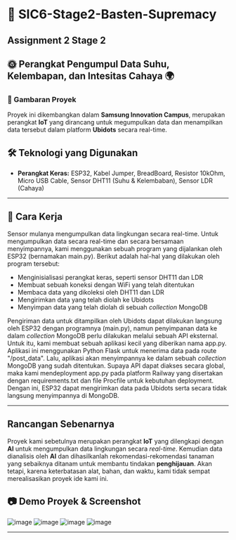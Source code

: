 # 🌿 SIC6-Stage2-Basten-Supremacy
## Assignment 2 Stage 2

## 🌞 Perangkat Pengumpul Data Suhu, Kelembapan, dan Intesitas Cahaya 🌍

### 📌 Gambaran Proyek
Proyek ini  dikembangkan dalam **Samsung Innovation Campus**, merupakan perangkat **IoT** yang dirancang untuk megumpulkan data dan menampilkan data tersebut dalam platform **Ubidots** secara real-time.

## 🛠️ Teknologi yang Digunakan
- **Perangkat Keras:** ESP32, Kabel Jumper, BreadBoard, Resistor 10kOhm, Micro USB Cable, Sensor DHT11 (Suhu & Kelembaban), Sensor LDR (Cahaya)

---

## 🚀 Cara Kerja
Sensor mulanya mengumpulkan data lingkungan secara real-time. Untuk mengumpulkan data secara real-time dan secara bersamaan menyimpannya, kami menggunakan sebuah program yang dijalankan oleh ESP32 (bernamakan main.py). Berikut adalah hal-hal yang dilakukan oleh program tersebut:
   - Menginisialisasi perangkat keras, seperti sensor DHT11 dan LDR
   - Membuat sebuah koneksi dengan WiFi yang telah ditentukan
   - Membaca data yang dikoleksi oleh DHT11 dan LDR
   - Mengirimkan data yang telah diolah ke Ubidots
   - Menyimpan data yang telah diolah di sebuah _collection_ MongoDB
  
   Pengiriman data untuk ditampilkan oleh Ubidots dapat dilakukan langsung oleh ESP32 dengan programnya (main.py), namun penyimpanan data ke dalam _collection_ MongoDB perlu dilakukan melalui sebuah API eksternal. Untuk itu, kami membuat sebuah aplikasi kecil yang diberikan nama app.py. Aplikasi ini menggunakan Python Flask untuk menerima data pada route "/post_data".  Lalu, aplikasi akan menyimpannya ke dalam sebuah _collection_ MongoDB yang sudah ditentukan. Supaya API dapat diakses secara global, maka kami mendeployment app.py pada platform Railway yang disertakan dengan requirements.txt dan file Procfile untuk kebutuhan deployment. Dengan ini, ESP32 dapat mengirimkan data pada Ubidots serta secara tidak langsung menyimpannya di MongoDB.
   
---

## Rancangan Sebenarnya
Proyek kami sebetulnya merupakan perangkat **IoT** yang dilengkapi dengan **AI** untuk mengumpulkan data lingkungan secara *real-time*. Kemudian data dianalisis oleh **AI** dan dihasilkanlah rekomendasi-rekomendasi tanaman yang sebaiknya ditanam untuk membantu tindakan **penghijauan**. Akan tetapi, karena keterbatasan alat, bahan, dan waktu, kami tidak sempat merealisasikan proyek ide kami ini.

## 📷 Demo Proyek & Screenshot
![image](https://github.com/user-attachments/assets/521afd4f-6c28-4c9a-9e09-9b7338b7e754)
![image](https://github.com/user-attachments/assets/75d8c52a-265e-42c8-8f07-5a8707647871)
![image](https://github.com/user-attachments/assets/f76b7be0-f1c0-405d-b392-e15527d14d81)
![image](https://github.com/user-attachments/assets/f4f888ba-0549-4964-aa18-cd0ce927a82f)

---
